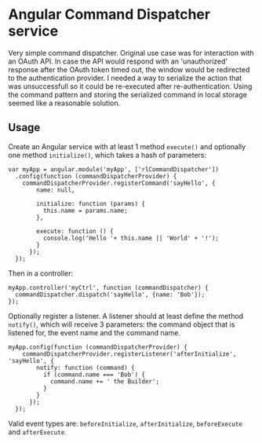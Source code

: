 # Angular Command Dispatcher service

Very simple command dispatcher. Original use case was for interaction with an OAuth API. In case the API would respond
with an 'unauthorized' response after the OAuth token timed out, the window would be redirected to the authentication
provider. I needed a way to serialize the action that was unsuccessfull so it could be re-executed after
re-authentication. Using the command pattern and storing the serialized command in local storage seemed like a
reasonable solution.

## Usage
Create an Angular service with at least 1 method `execute()` and optionally one method `initialize()`, which takes a
hash of parameters: 

    var myApp = angular.module('myApp', ['rlCommandDispatcher'])
      .config(function (commandDispatcherProvider) {
        commandDispatcherProvider.registerCommand('sayHello', {
            name: null,
          
            initialize: function (params) {
              this.name = params.name;
            },
          
            execute: function () {
              console.log('Hello '+ this.name || 'World' + '!');
            }
          });
      });

Then in a controller:

    myApp.controller('myCtrl', function (commandDispatcher) {
      commandDispatcher.dispatch('sayHello', {name: 'Bob'});
    });

Optionally register a listener. A listener should at least define the method `notify()`, which will receive 3
parameters: the command object that is listened for, the event name and the command name. 

    myApp.config(function (commandDispatcherProvider) {
        commandDispatcherProvider.registerListener('afterInitialize', 'sayHello', {
            notify: function (command) {
              if (command.name === 'Bob') {
                command.name += ' the Builder';
              }
            }
          });
      });

Valid event types are: `beforeInitialize`, `afterInitialize`, `beforeExecute` and `afterExecute`.